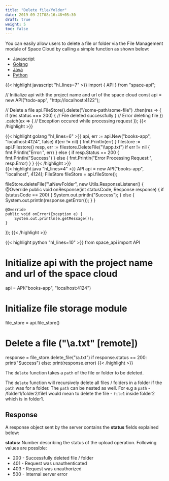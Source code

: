 ```yaml
---
title: "Delete file/folder"
date: 2019-09-21T08:16:48+05:30
draft: true
weight: 5
toc: false
---
```


You can easily allow users to delete a file or folder via the File Management module of Space Cloud by calling a simple function as shown below:

 <div class="row tabs-wrapper">
  <div class="col s12" style="padding:0">
    <ul class="tabs">
      <li class="tab col s2"><a class="active" href="#delete-js">Javascript</a></li>
      <li class="tab col s2"><a href="#delete-golang">Golang</a></li>
      <li class="tab col s2"><a href="#delete-java">Java</a></li>
      <li class="tab col s2"><a href="#delete-python">Python</a></li>
    </ul>
  </div>
  <div id="delete-js" class="col s12" style="padding:0">
{{< highlight javascript "hl_lines=7" >}}
import { API } from "space-api";

// Initialize api with the project name and url of the space cloud
const api = new API("todo-app", "http://localhost:4122");

// Delete a file
api.FileStore().delete("/some-path/some-file")
  .then(res => {
    if (res.status === 200) {
      // File deleted successfully
    }
    // Error deleting file
  })
  .catch(ex => {
    // Exception occured while processing request
  });
{{< /highlight >}}   
  </div>
  <div id="delete-golang" class="col s12" style="padding:0">
{{< highlight golang "hl_lines=6" >}}
api, err := api.New("books-app", "localhost:4124", false)
if(err != nil) {
  fmt.Println(err)
}
filestore := api.Filestore()
resp, err := filestore.DeleteFile("\\app.txt")
if err != nil {
  fmt.Println("Error:", err)
} else {
  if resp.Status == 200 {
    fmt.Println("Success")
  } else {
    fmt.Println("Error Processing Request:", resp.Error)
  }
}
{{< /highlight >}}   
  </div>  
  <div id="delete-java" class="col s12" style="padding:0">
{{< highlight java "hl_lines=4" >}}
API api = new API("books-app", "localhost", 4124);
FileStore fileStore = api.fileStore();

fileStore.deleteFile("\\aNewFolder", new Utils.ResponseListener() {
    @Override
    public void onResponse(int statusCode, Response response) {
        if (statusCode == 200) {
            System.out.println("Success");
        } else {
            System.out.println(response.getError());
        }
    }

    @Override
    public void onError(Exception e) {
        System.out.println(e.getMessage());
    }
});
{{< /highlight >}}   
  </div>
 <div id="delete-python" class="col s12" style="padding:0">
{{< highlight python "hl_lines=10" >}}
from space_api import API

# Initialize api with the project name and url of the space cloud
api = API("books-app", "localhost:4124")

# Initialize file storage module
file_store = api.file_store()

# Delete a file ("\\a.txt" [remote])
response = file_store.delete_file("\\a.txt")
if response.status == 200:
    print("Success")
else:
    print(response.error)
{{< /highlight >}}  
  </div>
</div>

The `delete` function takes a `path` of the file or folder to be deleted.

The `delete` function will recursively delete all files / folders in a folder if the `path` was for a folder. The `path` can be nested as well. For e.g a `path` - /folder1/folder2/file1 would mean to delete the file - `file1` inside folder2 which is in folder1.

## Response

A response object sent by the server contains the **status** fields explained below:

**status:** Number describing the status of the upload operation. Following values are possible:

- 200 - Successfully deleted file / folder
- 401 - Request was unauthenticated
- 403 - Request was unauthorized
- 500 - Internal server error


